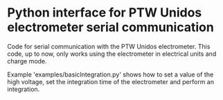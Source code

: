 # Python interface for PTW Unidos electrometer serial communication
Code for serial communication with the PTW Unidos electrometer. This code, up to now, only works using the electrometer in electrical units and charge mode.

Example 'examples/basicIntegration.py' shows how to set a value of the high voltage, set the integration time of the electrometer and perform an integration.